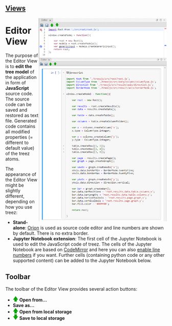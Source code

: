 [Views](../views.md)
----


<img align="right" width="400" src="../images/editor_view_stand-alone.png">

<img align="right" width="400" src="../images/editor_view.png">

#	Editor View

The purpose of the Editor View is to **edit the tree model** of the application in form of **JavaScript** source code. The source code can be saved and restored as text file. Generated code contains all modified properties (= different to default value) of the treez atoms.

The appearance of the Editor View might be slightly different, depending on how you use treez:

* **Stand-alone**: [Orion](http://wiki.eclipse.org/Orion) is used as source code editor and line numbers are shown by default. There is no extra border.
* **Jupyter Notebook extension**: The first cell of the Jupyter Notebook is used to edit the JavaScript code of treez. The cells of the Jupyter Notebook are based on [CodeMirror](https://codemirror.net/) and here you can also [enable line numbers](https://stackoverflow.com/questions/10979667/showing-line-numbers-in-ipython-jupyter-notebooks) if you want. Further cells (containing python code or any other supported content) can be added to the Jupyter Notebook below. 

## Toolbar

The toolbar of the Editor View provides several action buttons:

* ![Open from](../../icons/openFromLocalStorage.png) **Open from...**
* **Save as...**
* ![Open from](../../icons/openFromLocalStorage.png) **Open from local storage**
* ![Open from](../../icons/saveToLocalStorage.png) **Save to local storage**

